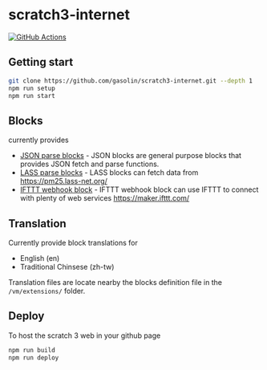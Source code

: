 # scratch3-internet

[![GitHub Actions](https://img.shields.io/endpoint.svg?url=https%3A%2F%2Factions-badge.atrox.dev%2Fgasolin%2Fscratch3-internet%2Fbadge&style=flat-square)](https://actions-badge.atrox.dev/gasolin/scratch3-internet/goto)

## Getting start

```sh
git clone https://github.com/gasolin/scratch3-internet.git --depth 1
npm run setup
npm run start
```

## Blocks

currently provides
- [JSON parse blocks](https://github.com/gasolin/scratch3-internet/tree/master/vm/extensions/scratch3_json) - JSON blocks are general purpose blocks that provides JSON fetch and parse functions.
- [LASS parse blocks](https://github.com/gasolin/scratch3-internet/tree/master/vm/extensions/scratch3_lass) - LASS blocks can fetch data from https://pm25.lass-net.org/
- [IFTTT webhook block](https://github.com/gasolin/scratch3-internet/tree/master/vm/extensions/scratch3_ifttt) - IFTTT webhook block can use IFTTT to connect with plenty of web services https://maker.ifttt.com/

## Translation

Currently provide block translations for
- English (en)
- Traditional Chinsese (zh-tw)

Translation files are locate nearby the blocks definition file in the `/vm/extensions/` folder.

## Deploy

To host the scratch 3 web in your github page

```sh
npm run build
npm run deploy
```
